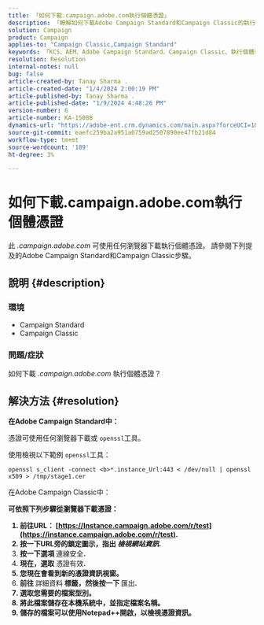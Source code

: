 ```yaml
---
title: 「如何下載.campaign.adobe.com執行個體憑證」
description: 「瞭解如何下載Adobe Campaign Standard和Campaign Classic的執行個體憑證。」
solution: Campaign
product: Campaign
applies-to: "Campaign Classic,Campaign Standard"
keywords: 「KCS、AEM、Adobe Campaign Standard、Campaign Classic、執行個體憑證、.campaign.adobe.com」
resolution: Resolution
internal-notes: null
bug: false
article-created-by: Tanay Sharma .
article-created-date: "1/4/2024 2:00:19 PM"
article-published-by: Tanay Sharma .
article-published-date: "1/9/2024 4:48:26 PM"
version-number: 6
article-number: KA-15088
dynamics-url: "https://adobe-ent.crm.dynamics.com/main.aspx?forceUCI=1&pagetype=entityrecord&etn=knowledgearticle&id=c9b9d690-09ab-ee11-be37-6045bd006c82"
source-git-commit: eaefc259ba2a951a0759ad2507890ee47fb21d84
workflow-type: tm+mt
source-wordcount: '189'
ht-degree: 3%

---
```


# 如何下載.campaign.adobe.com執行個體憑證


此 *.campaign.adobe.com* 可使用任何瀏覽器下載執行個體憑證。 請參閱下列提及的Adobe Campaign Standard和Campaign Classic步驟。

## 說明 {#description}


### 環境

- Campaign Standard
- Campaign Classic


### 問題/症狀

如何下載 *.campaign.adobe.com* 執行個體憑證？


## 解決方法 {#resolution}


<b>在Adobe Campaign Standard中：</b>

憑證可使用任何瀏覽器下載或 `openssl`工具。

使用檢視以下範例 `openssl`工具：


```
openssl s_client -connect <b>*.instance_Url:443 < /dev/null | openssl x509 > /tmp/stage1.cer
```




</b>在Adobe Campaign Classic中：<b>

可依照下列步驟從瀏覽器下載憑證：

1. 前往URL： [https://Instance.campaign.adobe.com/r/test](https://instance.campaign.adobe.com/r/test).
2. 按一下URL旁的鎖定圖示，指出 *檢視網站資訊*.
3. 按一下選項 </b>連線安全<b>.
4. 現在，選取 </b>憑證有效<b>.
5. 您現在會看到新的憑證資訊視窗。
6. 前往 </b>詳細資料<b> 標籤，然後按一下 </b>匯出<b>.
7. 選取您需要的檔案型別。
8. 將此檔案儲存在本機系統中，並指定檔案名稱。
9. 儲存的檔案可以使用Notepad++開啟，以檢視憑證資訊。



